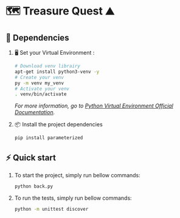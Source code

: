 # :world_map: Treasure Quest :mountain:

## :electric_plug: Dependencies
1. :desktop_computer: Set your Virtual Environment :

	``` bash
	# Download venv librairy
	apt-get install python3-venv -y
	# Create your venv
	py -m venv my_venv
	# Activate your venv
	. venv/bin/activate
	```
	
	_For more information, go to [Python Virtual Environment Official Documentation](https://docs.python.org/3/library/venv.html)._


1. :package: Install the project dependencies

	``` bash
	pip install parameterized
	```

## :zap: Quick start

1. To start the project, simply run bellow commands:

	``` bash
	python back.py
	```

2. To run the tests, simply run bellow commands:

	``` bash
	python -m unittest discover
	```